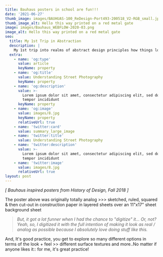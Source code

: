 ```yaml
---
title: Bauhaus posters in school are fun!!!
date: '2021-06-27'
thumb_image: images/BAUHUAS-100_ReDesign-Port493-200518_V2-RGB_small.jpg
thumb_image_alt: Hello this way printed on a red metal gate
image: images/Bauhaus_WEBFLOW-2020-03.png
image_alt: Hello this way printed on a red metal gate
seo:
  title: My 1st Trip in Abstraction
  description: |
    My 1st trip into realms of abstract design principles how things look
  extra:
    - name: 'og:type'
      value: article
      keyName: property
    - name: 'og:title'
      value: Understanding Street Photography
      keyName: property
    - name: 'og:description'
      value: >-
        Lorem ipsum dolor sit amet, consectetur adipiscing elit, sed do eiusmod
        tempor incididunt
      keyName: property
    - name: 'og:image'
      value: images/8.jpg
      keyName: property
      relativeUrl: true
    - name: 'twitter:card'
      value: summary_large_image
    - name: 'twitter:title'
      value: Understanding Street Photography
    - name: 'twitter:description'
      value: >-
        Lorem ipsum dolor sit amet, consectetur adipiscing elit, sed do eiusmod
        tempor incididunt
    - name: 'twitter:image'
      value: images/8.jpg
      relativeUrl: true
layout: post
---
```

*\[ Bauhaus inspired posters from History of Design, Fall 2018 ]*

The poster above was originally totally analog >>> sketched, ruled, squared & then cut-out in construction paper in layered sheets over an 11"x17" sheet background sheet

> *But, it got a lot funner when I had the chance to "digitize" it... Or, not? Yeah, so, I digitized it with the full intention of making it look as real / analog as possible because I absolutely love doing stuff like this.*

And, It's good practice, you get to explore so many different options in terms of the look + feel >> different surface textures and more..No matter if anyone likes it:: for me, it's great practice!
